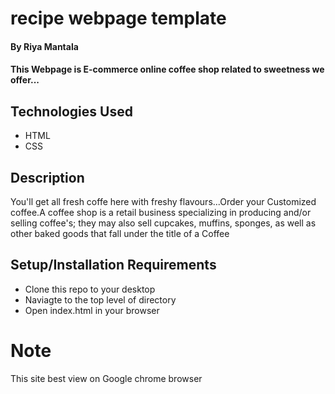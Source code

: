 # recipe webpage template
#### By Riya Mantala

#### This Webpage is E-commerce online coffee shop related to sweetness we offer...

## Technologies Used
    

* HTML
* CSS

## Description
You'll get all fresh coffe here with freshy flavours...Order your Customized coffee.A coffee shop is a retail business specializing in producing and/or selling coffee's; they may also sell cupcakes, muffins, sponges, as well as other baked goods that fall under the title of a Coffee
## Setup/Installation Requirements

* Clone this repo to your desktop
* Naviagte to the top level of directory
* Open index.html in your browser

# Note 
This site best view on Google chrome browser

